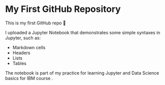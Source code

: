 # My First GitHub Repository

This is my first GitHub repo 🎉  

I uploaded a Jupyter Notebook that demonstrates some simple syntaxes in Jupyter, such as:

- Markdown cells  
- Headers  
- Lists  
- Tables  

The notebook is part of my practice for learning Jupyter and Data Science basics for IBM course .
